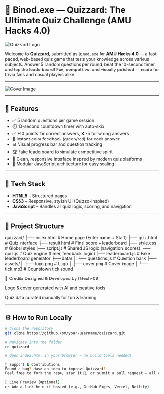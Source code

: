 # 🎯 Binod.exe — Quizzard: The Ultimate Quiz Challenge (AMU Hacks 4.0)

![Quizzard Logo](./assets/Quizzard.png)

Welcome to **Quizzard**, submitted as `Binod.exe` for **AMU Hacks 4.0** — a fast-paced, web-based quiz game that tests your knowledge across various subjects. Answer 5 random questions per round, beat the 10-second timer, and top the leaderboard! Fun, competitive, and visually polished — made for trivia fans and casual players alike.

---

![Cover Image](./assets/QuizzardC.png)

---

## 🧠 Features

- ✅ 5 random questions per game session  
- ⏱️ 10-second countdown timer with auto-skip  
- ✅ +10 points for correct answers, ❌ -5 for wrong answers  
- 🎯 Instant color feedback (green/red) for each answer  
- 📊 Visual progress bar and question tracking  
- 🏆 Fake leaderboard to simulate competitive spirit  
- 📱 Clean, responsive interface inspired by modern quiz platforms  
- 🔄 Modular JavaScript architecture for easy scaling

---

## 🧩 Tech Stack

- **HTML5** – Structured pages  
- **CSS3** – Responsive, stylish UI (Quizzo-inspired)  
- **JavaScript** – Handles all quiz logic, scoring, and navigation

---

## 📁 Project Structure
quizzard/
├── index.html         # Home page (Enter name + Start)
├── quiz.html          # Quiz interface
├── result.html        # Final score + leaderboard
├── style.css          # Global styles
├── script.js          # Shared JS logic (navigation, scores)
├── quiz.js            # Quiz engine (timer, feedback, logic)
├── leaderboard.js     # Fake leaderboard generator
├── data/
│   └── questions.js   # Question bank
├── assets/
│   ├── logo.png       # Logo
│   ├── cover.png      # Cover image
│   └── tick.mp3       # Countdown tick sound


👥 Credits
Designed & Developed by Hitesh-09

Logo & cover generated with AI and creative tools

Quiz data curated manually for fun & learning


---

## ⚙️ How to Run Locally

```bash
# Clone the repository
git clone https://github.com/your-username/quizzard.git

# Navigate into the folder
cd quizzard

# Open index.html in your browser — no build tools needed!

🤝 Support & Contributions
Found a bug? Have an idea to improve Quizzard?
Feel free to fork the repo, star it 🌟, or submit a pull request — all contributions are welcome!

🚀 Live Preview (Optional)
👉 Add a link here if hosted (e.g., GitHub Pages, Vercel, Netlify)
